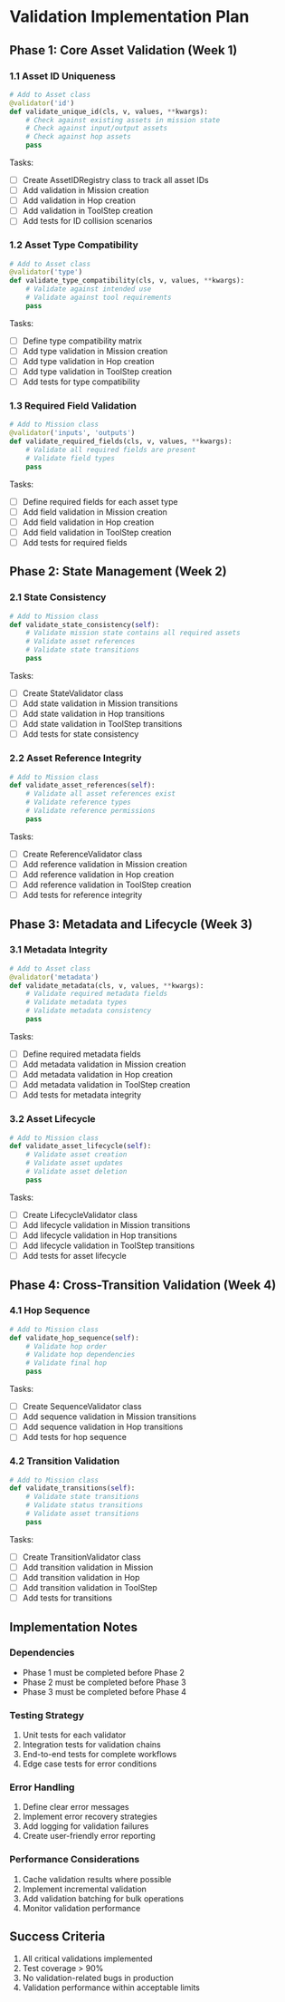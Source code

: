 # Validation Implementation Plan

## Phase 1: Core Asset Validation (Week 1)

### 1.1 Asset ID Uniqueness
```python
# Add to Asset class
@validator('id')
def validate_unique_id(cls, v, values, **kwargs):
    # Check against existing assets in mission state
    # Check against input/output assets
    # Check against hop assets
    pass
```

Tasks:
- [ ] Create AssetIDRegistry class to track all asset IDs
- [ ] Add validation in Mission creation
- [ ] Add validation in Hop creation
- [ ] Add validation in ToolStep creation
- [ ] Add tests for ID collision scenarios

### 1.2 Asset Type Compatibility
```python
# Add to Asset class
@validator('type')
def validate_type_compatibility(cls, v, values, **kwargs):
    # Validate against intended use
    # Validate against tool requirements
    pass
```

Tasks:
- [ ] Define type compatibility matrix
- [ ] Add type validation in Mission creation
- [ ] Add type validation in Hop creation
- [ ] Add type validation in ToolStep creation
- [ ] Add tests for type compatibility

### 1.3 Required Field Validation
```python
# Add to Mission class
@validator('inputs', 'outputs')
def validate_required_fields(cls, v, values, **kwargs):
    # Validate all required fields are present
    # Validate field types
    pass
```

Tasks:
- [ ] Define required fields for each asset type
- [ ] Add field validation in Mission creation
- [ ] Add field validation in Hop creation
- [ ] Add field validation in ToolStep creation
- [ ] Add tests for required fields

## Phase 2: State Management (Week 2)

### 2.1 State Consistency
```python
# Add to Mission class
def validate_state_consistency(self):
    # Validate mission state contains all required assets
    # Validate asset references
    # Validate state transitions
    pass
```

Tasks:
- [ ] Create StateValidator class
- [ ] Add state validation in Mission transitions
- [ ] Add state validation in Hop transitions
- [ ] Add state validation in ToolStep transitions
- [ ] Add tests for state consistency

### 2.2 Asset Reference Integrity
```python
# Add to Mission class
def validate_asset_references(self):
    # Validate all asset references exist
    # Validate reference types
    # Validate reference permissions
    pass
```

Tasks:
- [ ] Create ReferenceValidator class
- [ ] Add reference validation in Mission creation
- [ ] Add reference validation in Hop creation
- [ ] Add reference validation in ToolStep creation
- [ ] Add tests for reference integrity

## Phase 3: Metadata and Lifecycle (Week 3)

### 3.1 Metadata Integrity
```python
# Add to Asset class
@validator('metadata')
def validate_metadata(cls, v, values, **kwargs):
    # Validate required metadata fields
    # Validate metadata types
    # Validate metadata consistency
    pass
```

Tasks:
- [ ] Define required metadata fields
- [ ] Add metadata validation in Mission creation
- [ ] Add metadata validation in Hop creation
- [ ] Add metadata validation in ToolStep creation
- [ ] Add tests for metadata integrity

### 3.2 Asset Lifecycle
```python
# Add to Mission class
def validate_asset_lifecycle(self):
    # Validate asset creation
    # Validate asset updates
    # Validate asset deletion
    pass
```

Tasks:
- [ ] Create LifecycleValidator class
- [ ] Add lifecycle validation in Mission transitions
- [ ] Add lifecycle validation in Hop transitions
- [ ] Add lifecycle validation in ToolStep transitions
- [ ] Add tests for asset lifecycle

## Phase 4: Cross-Transition Validation (Week 4)

### 4.1 Hop Sequence
```python
# Add to Mission class
def validate_hop_sequence(self):
    # Validate hop order
    # Validate hop dependencies
    # Validate final hop
    pass
```

Tasks:
- [ ] Create SequenceValidator class
- [ ] Add sequence validation in Mission transitions
- [ ] Add sequence validation in Hop transitions
- [ ] Add tests for hop sequence

### 4.2 Transition Validation
```python
# Add to Mission class
def validate_transitions(self):
    # Validate state transitions
    # Validate status transitions
    # Validate asset transitions
    pass
```

Tasks:
- [ ] Create TransitionValidator class
- [ ] Add transition validation in Mission
- [ ] Add transition validation in Hop
- [ ] Add transition validation in ToolStep
- [ ] Add tests for transitions

## Implementation Notes

### Dependencies
- Phase 1 must be completed before Phase 2
- Phase 2 must be completed before Phase 3
- Phase 3 must be completed before Phase 4

### Testing Strategy
1. Unit tests for each validator
2. Integration tests for validation chains
3. End-to-end tests for complete workflows
4. Edge case tests for error conditions

### Error Handling
1. Define clear error messages
2. Implement error recovery strategies
3. Add logging for validation failures
4. Create user-friendly error reporting

### Performance Considerations
1. Cache validation results where possible
2. Implement incremental validation
3. Add validation batching for bulk operations
4. Monitor validation performance

## Success Criteria
1. All critical validations implemented
2. Test coverage > 90%
3. No validation-related bugs in production
4. Validation performance within acceptable limits 